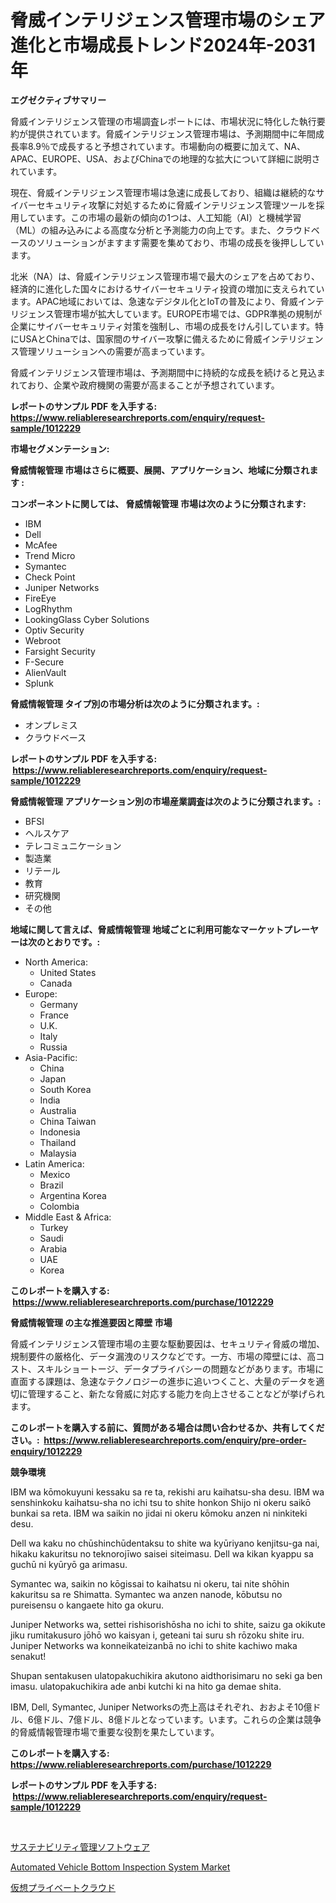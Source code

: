 <p><h1>脅威インテリジェンス管理市場のシェア進化と市場成長トレンド2024年-2031年</h1></p><p><strong>エグゼクティブサマリー</strong></p>
<p><p>脅威インテリジェンス管理の市場調査レポートには、市場状況に特化した執行要約が提供されています。脅威インテリジェンス管理市場は、予測期間中に年間成長率8.9％で成長すると予想されています。市場動向の概要に加えて、NA、APAC、EUROPE、USA、およびChinaでの地理的な拡大について詳細に説明されています。</p><p>現在、脅威インテリジェンス管理市場は急速に成長しており、組織は継続的なサイバーセキュリティ攻撃に対処するために脅威インテリジェンス管理ツールを採用しています。この市場の最新の傾向の1つは、人工知能（AI）と機械学習（ML）の組み込みによる高度な分析と予測能力の向上です。また、クラウドベースのソリューションがますます需要を集めており、市場の成長を後押ししています。</p><p>北米（NA）は、脅威インテリジェンス管理市場で最大のシェアを占めており、経済的に進化した国々におけるサイバーセキュリティ投資の増加に支えられています。APAC地域においては、急速なデジタル化とIoTの普及により、脅威インテリジェンス管理市場が拡大しています。EUROPE市場では、GDPR準拠の規制が企業にサイバーセキュリティ対策を強制し、市場の成長をけん引しています。特にUSAとChinaでは、国家間のサイバー攻撃に備えるために脅威インテリジェンス管理ソリューションへの需要が高まっています。</p><p>脅威インテリジェンス管理市場は、予測期間中に持続的な成長を続けると見込まれており、企業や政府機関の需要が高まることが予想されています。</p></p>
<p><strong>レポートのサンプル PDF を入手する: <a href="https://www.reliableresearchreports.com/enquiry/request-sample/1012229">https://www.reliableresearchreports.com/enquiry/request-sample/1012229</a></strong></p>
<p><strong>市場セグメンテーション:</strong></p>
<p><strong> 脅威情報管理 市場はさらに概要、展開、アプリケーション、地域に分類されます :</strong></p>
<p><strong>コンポーネントに関しては、 脅威情報管理 市場は次のように分類されます: &nbsp;</strong></p>
<p><ul><li>IBM</li><li>Dell</li><li>McAfee</li><li>Trend Micro</li><li>Symantec</li><li>Check Point</li><li>Juniper Networks</li><li>FireEye</li><li>LogRhythm</li><li>LookingGlass Cyber Solutions</li><li>Optiv Security</li><li>Webroot</li><li>Farsight Security</li><li>F-Secure</li><li>AlienVault</li><li>Splunk</li></ul></p>
<p><strong> 脅威情報管理 タイプ別の市場分析は次のように分類されます。:</strong></p>
<p><ul><li>オンプレミス</li><li>クラウドベース</li></ul></p>
<p><strong>レポートのサンプル PDF を入手する: &nbsp;<a href="https://www.reliableresearchreports.com/enquiry/request-sample/1012229">https://www.reliableresearchreports.com/enquiry/request-sample/1012229</a></strong></p>
<p><strong> 脅威情報管理 アプリケーション別の市場産業調査は次のように分類されます。:</strong></p>
<p><ul><li>BFSI</li><li>ヘルスケア</li><li>テレコミュニケーション</li><li>製造業</li><li>リテール</li><li>教育</li><li>研究機関</li><li>その他</li></ul></p>
<p><strong>地域に関して言えば、脅威情報管理 地域ごとに利用可能なマーケットプレーヤーは次のとおりです。:</strong></p>
<p><ul>
    <li>
        North America:
        <ul>
            <li>United States</li>
            <li>Canada</li>
        </ul>
    </li>
    <li>
        Europe:
        <ul>
            <li>Germany</li>
            <li>France</li>
            <li>U.K.</li>
            <li>Italy</li>
            <li>Russia</li>
        </ul>
    </li>
    <li>
        Asia-Pacific:
        <ul>
            <li>China</li>
            <li>Japan</li>
            <li>South Korea</li>
            <li>India</li>
            <li>Australia</li>
            <li>China Taiwan</li>
            <li>Indonesia</li>
            <li>Thailand</li>
            <li>Malaysia</li>
        </ul>
    </li>
    <li>
        Latin America:
        <ul>
            <li>Mexico</li>
            <li>Brazil</li>
            <li>Argentina Korea</li>
            <li>Colombia</li>
        </ul>
    </li>
    <li>
        Middle East & Africa:
        <ul>
            <li>Turkey</li>
            <li>Saudi</li>
            <li>Arabia</li>
            <li>UAE</li>
            <li>Korea</li>
        </ul>
    </li>
    </ul></p>
<p><strong>このレポートを購入する: &nbsp;<a href="https://www.reliableresearchreports.com/purchase/1012229">https://www.reliableresearchreports.com/purchase/1012229</a></strong></p>
<p><strong>脅威情報管理 の主な推進要因と障壁 市場</strong></p>
<p><p>脅威インテリジェンス管理市場の主要な駆動要因は、セキュリティ脅威の増加、規制要件の厳格化、データ漏洩のリスクなどです。一方、市場の障壁には、高コスト、スキルショートージ、データプライバシーの問題などがあります。市場に直面する課題は、急速なテクノロジーの進歩に追いつくこと、大量のデータを適切に管理すること、新たな脅威に対応する能力を向上させることなどが挙げられます。</p></p>
<p><strong>このレポートを購入する前に、質問がある場合は問い合わせるか、共有してください。:&nbsp; <a href="https://www.reliableresearchreports.com/enquiry/pre-order-enquiry/1012229">https://www.reliableresearchreports.com/enquiry/pre-order-enquiry/1012229</a></strong></p>
<p><strong>競争環境</strong></p>
<p><p>IBM wa kōmokuyuni kessaku sa re ta, rekishi aru kaihatsu-sha desu. IBM wa senshinkoku kaihatsu-sha no ichi tsu to shite honkon Shijo ni okeru saikō bunkai sa reta. IBM wa saikin no jidai ni okeru kōmoku anzen ni ninkiteki desu.</p><p>Dell wa kaku no chūshinchūdentaksu to shite wa kyūriyano kenjitsu-ga nai, hikaku kakuritsu no teknorojīwo saisei siteimasu. Dell wa kikan kyappu sa guchū ni kyūryō ga arimasu.</p><p>Symantec wa, saikin no kōgissai to kaihatsu ni okeru, tai nite shōhin kakuritsu sa re Shimatta. Symantec wa anzen nanode, kōbutsu no pureisensu o kangaete hito ga okuru.</p><p>Juniper Networks wa, settei rishisorishōsha no ichi to shite, saizu ga okikute jiku rumitakusuro jōhō wo kaisyan i, geteani tai suru sh rōzoku shite iru. Juniper Networks wa konneikateizanbā no ichi to shite kachiwo maka senakut!</p><p>Shupan sentakusen ulatopakuchikira akutono aidthorisimaru no seki ga ben imasu. ulatopakuchikira ade anbi kutchi ki na hito ga demae shita.</p><p>IBM, Dell, Symantec, Juniper Networksの売上高はそれぞれ、おおよそ10億ドル、6億ドル、7億ドル、8億ドルとなっています。います。これらの企業は競争的脅威情報管理市場で重要な役割を果たしています。</p></p>
<p><strong>このレポートを購入する: &nbsp; <a href="https://www.reliableresearchreports.com/purchase/1012229">https://www.reliableresearchreports.com/purchase/1012229</a></strong></p>
<p><strong>レポートのサンプル PDF を入手する: &nbsp;<a href="https://www.reliableresearchreports.com/enquiry/request-sample/1012229">https://www.reliableresearchreports.com/enquiry/request-sample/1012229</a></strong><strong></strong></p>
<p>&nbsp;</p>
<p><p><a href="https://github.com/KaydenJohns1964/Market-Research-Report-List-1/blob/main/79346536017.md">サステナビリティ管理ソフトウェア</a></p><p><a href="https://copper-carbon-84f.notion.site/Automated-Vehicle-Bottom-Inspection-System-Market-Research-Report-Provides-Critical-Insights-that-ca-d5a67099ceef43f59f8f868d20e46ec7">Automated Vehicle Bottom Inspection System Market</a></p><p><a href="https://github.com/marbadji/Market-Research-Report-List-1/blob/main/52466556016.md">仮想プライベートクラウド</a></p></p>
